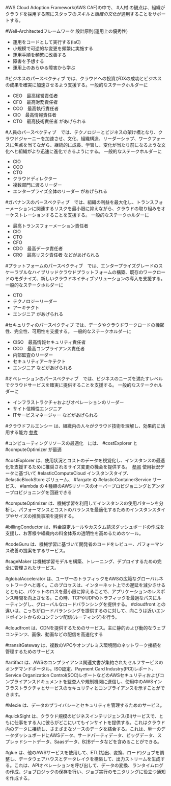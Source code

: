 AWS Cloud Adoption Framework(AWS CAF)の中で、 #人材 の観点は、組織がクラウドを採用する際にスタッフの*スキルと組織の文化*が適用することをサポートする。

#Well-Architectedフレームワーク 
設計原則(運用上の優秀性)
- 運用をコードとして実行する(IaC)
- 小規模で可逆的な変更を頻繁に実施する
- 運用手順を頻繁に改善する
- 障害を予想する
- 運用上のあらゆる障害から学ぶ

#ビジネスのパースペクティブ では、クラウドへの投資がDXの成功とビジネスの成果を確実に加速させるよう支援する。一般的なステークホルダーに
- CEO　最高経営責任者
- CFO　最高財務責任者
- COO　最高執行責任者
- CIO　最高情報責任者
- CTO　最高技術責任者
があげられる

#人員のパースペクティブ　では、テクノロジーとビジネスの架け橋となり、クラウドジャーニーを加速させ、文化、組織構造、リーダーシップ、ワークフォースに焦点を当てながら、継続的に成長、学習し、変化が当たり前になるような文化へと組織がより迅速に進化できるようにする。
一般的なステークホルダーに
- CIO
- COO
- CTO
- クラウドディレクター
- 複数部門に渡るリーダー
- エンタープライズ全体のリーダー
があげられる

#ガバナンスのパースペクティブ　では、組織の利益を最大化し、トランスフォーメーションに関連するリスクを最小限に抑えながら、クラウドの取り組みをオーケストレーションすることを支援する。
一般的なステークホルダーに
- 最高トランスフォーメーション責任者
- CIO
- CTO
- CFO
- CDO　最高データ責任者
- CRO　最高リスク責任者
などがあげられる

#プラットフォームのパースペクティブ　では、エンタープライズグレードのスケーラブルなハイブリッドクラウドプラットフォームの構築、既存のワークロードのモダナイズ、新しいクラウドネイティブソリューションの導入を支援する。
一般的なステークホルダーに
- CTO
- テクノロジーリーダー
- アーキテクト
- エンジニア
があげられる

#セキュリティのパースペクティブ では、データやクラウドワークロードの機密性、完全性、可用性を支援する。
一般的なステークホルダーに
- CISO　最高情報セキュリティ責任者
- CCO　最高コンプライアンス責任者
- 内部監査のリーダー
- セキュリティアーキテクト
- エンジニア
などがあげられる

#オペレーションのパースペクティブ　では、ビジネスのニーズを満たすレベルでクラウドサービスを確実に提供することを支援する。
一般的なステークホルダーに
- インフラストラクチャおよびオペレーションのリーダー
- サイト信頼性エンジニア
- ITサービスマネージャー
などがあげられる


#クラウドフルエンシー は、組織内の人々がクラウド技術を理解し、効果的に活用する能力 [参考](https://docs.aws.amazon.com/ja_jp/whitepapers/latest/overview-aws-cloud-adoption-framework/people-perspective.html#:~:text=%E3%81%95%E3%81%9B%E3%81%BE%E3%81%99%E3%80%82-,%E3%82%AF%E3%83%A9%E3%82%A6%E3%83%89%E3%83%95%E3%83%AB%E3%82%A8%E3%83%B3%E3%82%B7%E3%83%BC,-%E2%80%93%20%E8%87%AA%E4%BF%A1%E3%82%92%E6%8C%81)

#コンピューティングリソースの最適化　には、 #costExplorer と #computeOptimizer が最適

#costExplorer は、使用状況とコストのデータを視覚化し、インスタンスの最適化を支援するために推奨されるサイズ変更の機会を提供する。　[参照](https://docs.aws.amazon.com/ja_jp/cost-management/latest/userguide/ce-what-is.html)
使用状況データに基づいて #elasticComputeCloud インスタンスタイプ、 #elasticBlockStore ボリューム、 #fargate の #elasticContainerService サービス、 #lambda の４種類のAWSリソースのオーバープロビジョニングとアンダープロビジョニングを回避できる

#computeOptimizer は、機械学習を利用してインスタンスの使用パターンを分析し、パフォーマンスとコストのバランスを最適化するためのインスタンスタイプやサイズの推奨事項を提供する。

#billingConductor は、料金設定ルールやカスタム請求ダッシュボードの作成を支援し、お客様や組織内の料金体系の透明性を高めるためのツール。

#codeGuru は、機械学習に基づいて開発者のコードをレビュー、パフォーマンス改善の提案をするサービス。

#sageMaker は機械学習モデルを構築、トレーニング、デプロイするための完全に管理されたサービス。

#globalAccelerator は、ユーザーのトラフィックをAWSの広範なグローバルネットワークへと導く。このプロセスは、インターネット上での遅延を減少させるとともに、パケットのロスを最小限に抑えることで、アプリケーションのレスポンス時間を向上させる。この時、TCPやUDPのトラフィックを最適なパスにルーティングし、グローバルなロードバランシングを提供する。
#cloudfront との違いは、こっちがロードバランシングを提供するのに対して、向こうは近いエンドポイントからのコンテンツ配信(ルーティング)を行う。

#cloudfront は、CDNを提供するためのサービス。主に静的および動的なウェブコンテンツ、画像、動画などの配信を高速化する

#transitGateway は、複数のVPCやオンプレミス環境間のネットワーク接続を管理するためのサービス

#artifact は、AWSのコンプライアンス関連文書が集約されたセルフサービスのオンデマンドポータル。ISO認定、Payment Card Industry(PCI)レポート、Service Organization Control(SOC)レポートなどのAWSセキュリティおよびコンプライアンスドキュメントを監査人や規制機関に送信し、使用中のAWSインフラストラクチャとサービスのセキュリティとコンプライアンスを示すことができます。

#Mecie は、データのプライバシーとセキュリティを管理するためのサービス。

#quickSight は、クラウド規模のビジネスインテリジェンス(BI)サービスで、ともに仕事をする人に彼らがどこにいてもインサイトを提供する。これはクラウド内のデータに接続し、さまざまなソースのデータを結合する。これは、単一のデータダッシュボードにAWSデータ、サードパーティデータ、ビッグデータ、スプレッドシートデータ、Saasデータ、B2Bデータなどを含めることができる。

#glue は、他のAWSサービスを使用して、ETL(抽出、変換、ロード)ジョブを調整し、データウェアハウスとデータレイクを構築して、出力ストリームを生成する。これは、APIオペレーションを呼び出して、データの変換、ランタイムログの作成、ジョブロジックの保存を行い、ジョブ実行のモニタリングに役立つ通知を作成する。
